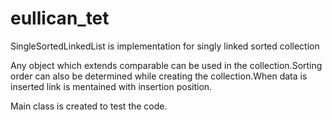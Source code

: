 # eullican_tet

SingleSortedLinkedList is implementation for singly linked sorted collection

Any object which extends comparable can be used  in the collection.Sorting order can also be determined while creating the collection.When data is inserted link is mentained with insertion position.

Main class is created to test the code.

